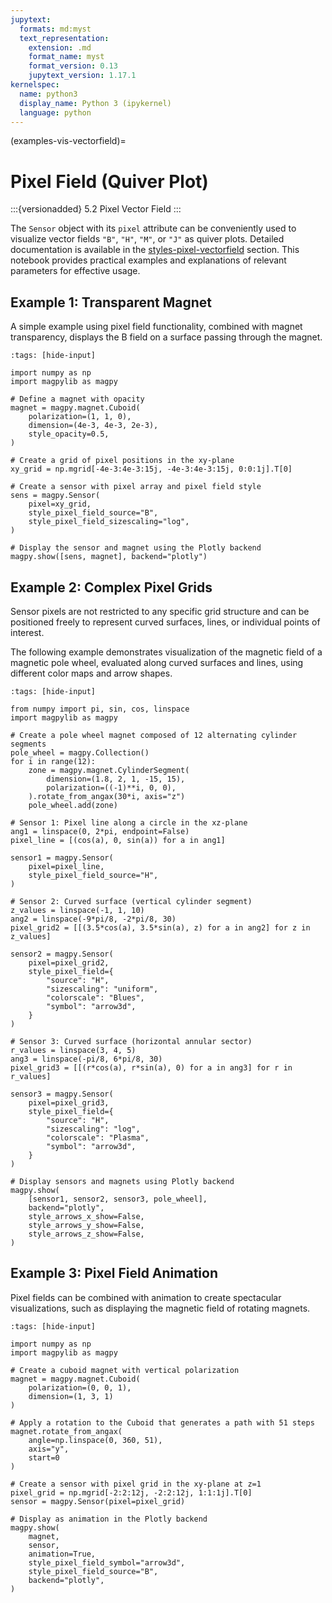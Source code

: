 ```yaml
---
jupytext:
  formats: md:myst
  text_representation:
    extension: .md
    format_name: myst
    format_version: 0.13
    jupytext_version: 1.17.1
kernelspec:
  name: python3
  display_name: Python 3 (ipykernel)
  language: python
---
```


(examples-vis-vectorfield)=

# Pixel Field (Quiver Plot)

:::{versionadded} 5.2
Pixel Vector Field
:::

The `Sensor` object with its `pixel` attribute can be conveniently used to visualize vector fields `"B"`, `"H"`, `"M"`, or `"J"` as quiver plots. Detailed documentation is available in the [styles-pixel-vectorfield](styles-pixel-vectorfield) section. This notebook provides practical examples and explanations of relevant parameters for effective usage.

## Example 1: Transparent Magnet

A simple example using pixel field functionality, combined with magnet transparency, displays the B field on a surface passing through the magnet.

```{code-cell} ipython3
:tags: [hide-input]

import numpy as np
import magpylib as magpy

# Define a magnet with opacity
magnet = magpy.magnet.Cuboid(
    polarization=(1, 1, 0),
    dimension=(4e-3, 4e-3, 2e-3),
    style_opacity=0.5,
)

# Create a grid of pixel positions in the xy-plane
xy_grid = np.mgrid[-4e-3:4e-3:15j, -4e-3:4e-3:15j, 0:0:1j].T[0]

# Create a sensor with pixel array and pixel field style
sens = magpy.Sensor(
    pixel=xy_grid,
    style_pixel_field_source="B",
    style_pixel_field_sizescaling="log",
)

# Display the sensor and magnet using the Plotly backend
magpy.show([sens, magnet], backend="plotly")
```

## Example 2: Complex Pixel Grids

Sensor pixels are not restricted to any specific grid structure and can be positioned freely to represent curved surfaces, lines, or individual points of interest.

The following example demonstrates visualization of the magnetic field of a magnetic pole wheel, evaluated along curved surfaces and lines, using different color maps and arrow shapes.

```{code-cell} ipython3
:tags: [hide-input]

from numpy import pi, sin, cos, linspace
import magpylib as magpy

# Create a pole wheel magnet composed of 12 alternating cylinder segments
pole_wheel = magpy.Collection()
for i in range(12):
    zone = magpy.magnet.CylinderSegment(
        dimension=(1.8, 2, 1, -15, 15),
        polarization=((-1)**i, 0, 0),
    ).rotate_from_angax(30*i, axis="z")
    pole_wheel.add(zone)

# Sensor 1: Pixel line along a circle in the xz-plane
ang1 = linspace(0, 2*pi, endpoint=False)
pixel_line = [(cos(a), 0, sin(a)) for a in ang1]

sensor1 = magpy.Sensor(
    pixel=pixel_line,
    style_pixel_field_source="H",
)

# Sensor 2: Curved surface (vertical cylinder segment)
z_values = linspace(-1, 1, 10)
ang2 = linspace(-9*pi/8, -2*pi/8, 30)
pixel_grid2 = [[(3.5*cos(a), 3.5*sin(a), z) for a in ang2] for z in z_values]

sensor2 = magpy.Sensor(
    pixel=pixel_grid2,
    style_pixel_field={
        "source": "H",
        "sizescaling": "uniform",
        "colorscale": "Blues",
        "symbol": "arrow3d",
    }
)

# Sensor 3: Curved surface (horizontal annular sector)
r_values = linspace(3, 4, 5)
ang3 = linspace(-pi/8, 6*pi/8, 30)
pixel_grid3 = [[(r*cos(a), r*sin(a), 0) for a in ang3] for r in r_values]

sensor3 = magpy.Sensor(
    pixel=pixel_grid3,
    style_pixel_field={
        "source": "H",
        "sizescaling": "log",
        "colorscale": "Plasma",
        "symbol": "arrow3d",
    }
)

# Display sensors and magnets using Plotly backend
magpy.show(
    [sensor1, sensor2, sensor3, pole_wheel],
    backend="plotly",
    style_arrows_x_show=False,
    style_arrows_y_show=False,
    style_arrows_z_show=False,
)
```

## Example 3: Pixel Field Animation

Pixel fields can be combined with animation to create spectacular visualizations, such as displaying the magnetic field of rotating magnets.

```{code-cell} ipython3
:tags: [hide-input]

import numpy as np
import magpylib as magpy

# Create a cuboid magnet with vertical polarization
magnet = magpy.magnet.Cuboid(
    polarization=(0, 0, 1),
    dimension=(1, 3, 1)
)

# Apply a rotation to the Cuboid that generates a path with 51 steps
magnet.rotate_from_angax(
    angle=np.linspace(0, 360, 51),
    axis="y",
    start=0
)

# Create a sensor with pixel grid in the xy-plane at z=1
pixel_grid = np.mgrid[-2:2:12j, -2:2:12j, 1:1:1j].T[0]
sensor = magpy.Sensor(pixel=pixel_grid)

# Display as animation in the Plotly backend
magpy.show(
    magnet,
    sensor,
    animation=True,
    style_pixel_field_symbol="arrow3d",
    style_pixel_field_source="B",
    backend="plotly",
)
```

